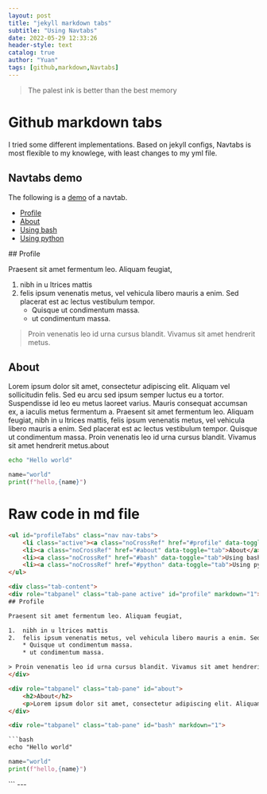```yaml
---
layout: post
title: "jekyll markdown tabs"
subtitle: "Using Navtabs"
date: 2022-05-29 12:33:26
header-style: text
catalog: true
author: "Yuan"
tags: [github,markdown,Navtabs]
---
```

>The palest ink is better than the best memory

# Github markdown tabs
I tried some different implementations. Based on jekyll configs, Navtabs is most flexible to my knowlege, with least changes to my yml file.
## Navtabs demo

The following is a [demo](https://raw.githubusercontent.com/tomjoht/documentation-theme-jekyll/gh-pages/pages/mydoc/mydoc_navtabs.md) of a navtab. 

<ul id="profileTabs" class="nav nav-tabs">
    <li class="active"><a class="noCrossRef" href="#profile" data-toggle="tab">Profile</a></li>
    <li><a class="noCrossRef" href="#about" data-toggle="tab">About</a></li>
    <li><a class="noCrossRef" href="#bash" data-toggle="tab">Using bash</a></li>
    <li><a class="noCrossRef" href="#python" data-toggle="tab">Using python</a></li>
</ul>

<div class="tab-content">
<div role="tabpanel" class="tab-pane active" id="profile" markdown="1">
## Profile

Praesent sit amet fermentum leo. Aliquam feugiat, 

1.  nibh in u ltrices mattis
2.  felis ipsum venenatis metus, vel vehicula libero mauris a enim. Sed placerat est ac lectus vestibulum tempor. 
    * Quisque ut condimentum massa. 
    * ut condimentum massa. 

> Proin venenatis leo id urna cursus blandit. Vivamus sit amet hendrerit metus.
</div>

<div role="tabpanel" class="tab-pane" id="about">
    <h2>About</h2>
    <p>Lorem ipsum dolor sit amet, consectetur adipiscing elit. Aliquam vel sollicitudin felis. Sed eu arcu sed ipsum semper luctus eu a tortor. Suspendisse id leo eu metus laoreet varius. Mauris consequat accumsan ex, a iaculis metus fermentum a. Praesent sit amet fermentum leo. Aliquam feugiat, nibh in u ltrices mattis, felis ipsum venenatis metus, vel vehicula libero mauris a enim. Sed placerat est ac lectus vestibulum tempor. Quisque ut condimentum massa. Proin venenatis leo id urna cursus blandit. Vivamus sit amet hendrerit metus.about</p>
</div>

<div role="tabpanel" class="tab-pane" id="bash" markdown="1">

```bash
echo "Hello world"
```
</div>

<div role="tabpanel" class="tab-pane" id="python" markdown="1">

```python
name="world"
print(f"hello,{name}")
```
</div>

</div>

# Raw code in md file
```html
<ul id="profileTabs" class="nav nav-tabs">
    <li class="active"><a class="noCrossRef" href="#profile" data-toggle="tab">Profile</a></li>
    <li><a class="noCrossRef" href="#about" data-toggle="tab">About</a></li>
    <li><a class="noCrossRef" href="#bash" data-toggle="tab">Using bash</a></li>
    <li><a class="noCrossRef" href="#python" data-toggle="tab">Using python</a></li>
</ul>

<div class="tab-content">
<div role="tabpanel" class="tab-pane active" id="profile" markdown="1">
## Profile

Praesent sit amet fermentum leo. Aliquam feugiat, 

1.  nibh in u ltrices mattis
2.  felis ipsum venenatis metus, vel vehicula libero mauris a enim. Sed placerat est ac lectus vestibulum tempor. 
    * Quisque ut condimentum massa. 
    * ut condimentum massa. 

> Proin venenatis leo id urna cursus blandit. Vivamus sit amet hendrerit metus.
</div>

<div role="tabpanel" class="tab-pane" id="about">
    <h2>About</h2>
    <p>Lorem ipsum dolor sit amet, consectetur adipiscing elit. Aliquam vel sollicitudin felis. Sed eu arcu sed ipsum semper luctus eu a tortor. Suspendisse id leo eu metus laoreet varius. Mauris consequat accumsan ex, a iaculis metus fermentum a. Praesent sit amet fermentum leo. Aliquam feugiat, nibh in u ltrices mattis, felis ipsum venenatis metus, vel vehicula libero mauris a enim. Sed placerat est ac lectus vestibulum tempor. Quisque ut condimentum massa. Proin venenatis leo id urna cursus blandit. Vivamus sit amet hendrerit metus.about</p>
</div>

<div role="tabpanel" class="tab-pane" id="bash" markdown="1">

```bash
echo "Hello world"
```
</div>

<div role="tabpanel" class="tab-pane" id="python" markdown="1">

```python
name="world"
print(f"hello,{name}")
```
</div>

</div>
```
---
